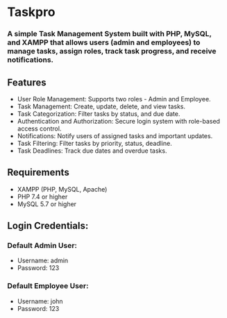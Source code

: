 # Taskpro
### A simple Task Management System built with PHP, MySQL, and XAMPP that allows users (admin and employees) to manage tasks, assign roles, track task progress, and receive notifications.


## Features

+ User Role Management: Supports two roles - Admin and Employee.
+ Task Management: Create, update, delete, and view tasks.
+ Task Categorization: Filter tasks by status, and due date.
+ Authentication and Authorization: Secure login system with role-based access control.
+ Notifications: Notify users of assigned tasks and important updates.
+ Task Filtering: Filter tasks by priority, status, deadline.
+ Task Deadlines: Track due dates and overdue tasks.

## Requirements

+ XAMPP (PHP, MySQL, Apache)
+ PHP 7.4 or higher
+ MySQL 5.7 or higher

## Login Credentials:

### Default Admin User:

+ Username: admin
+ Password: 123
### Default Employee User:

+ Username: john 
+ Password: 123
